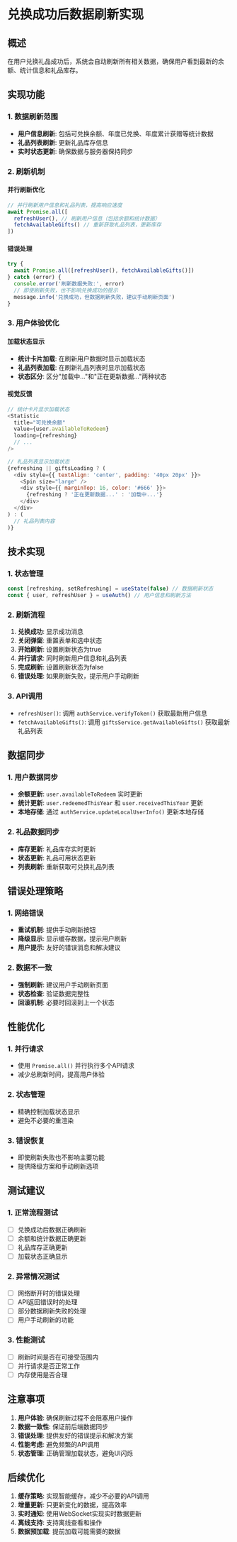 # 兑换成功后数据刷新实现

## 概述
在用户兑换礼品成功后，系统会自动刷新所有相关数据，确保用户看到最新的余额、统计信息和礼品库存。

## 实现功能

### 1. 数据刷新范围
- **用户信息刷新**: 包括可兑换余额、年度已兑换、年度累计获赠等统计数据
- **礼品列表刷新**: 更新礼品库存信息
- **实时状态更新**: 确保数据与服务器保持同步

### 2. 刷新机制

#### 并行刷新优化
```javascript
// 并行刷新用户信息和礼品列表，提高响应速度
await Promise.all([
  refreshUser(), // 刷新用户信息（包括余额和统计数据）
  fetchAvailableGifts() // 重新获取礼品列表，更新库存
])
```

#### 错误处理
```javascript
try {
  await Promise.all([refreshUser(), fetchAvailableGifts()])
} catch (error) {
  console.error('刷新数据失败:', error)
  // 即使刷新失败，也不影响兑换成功的提示
  message.info('兑换成功，但数据刷新失败，建议手动刷新页面')
}
```

### 3. 用户体验优化

#### 加载状态显示
- **统计卡片加载**: 在刷新用户数据时显示加载状态
- **礼品列表加载**: 在刷新礼品列表时显示加载状态
- **状态区分**: 区分"加载中..."和"正在更新数据..."两种状态

#### 视觉反馈
```javascript
// 统计卡片显示加载状态
<Statistic
  title="可兑换余额"
  value={user.availableToRedeem}
  loading={refreshing}
  // ...
/>

// 礼品列表显示加载状态
{refreshing || giftsLoading ? (
  <div style={{ textAlign: 'center', padding: '40px 20px' }}>
    <Spin size="large" />
    <div style={{ marginTop: 16, color: '#666' }}>
      {refreshing ? '正在更新数据...' : '加载中...'}
    </div>
  </div>
) : (
  // 礼品列表内容
)}
```

## 技术实现

### 1. 状态管理
```javascript
const [refreshing, setRefreshing] = useState(false) // 数据刷新状态
const { user, refreshUser } = useAuth() // 用户信息和刷新方法
```

### 2. 刷新流程
1. **兑换成功**: 显示成功消息
2. **关闭弹窗**: 重置表单和选中状态
3. **开始刷新**: 设置刷新状态为true
4. **并行请求**: 同时刷新用户信息和礼品列表
5. **完成刷新**: 设置刷新状态为false
6. **错误处理**: 如果刷新失败，提示用户手动刷新

### 3. API调用
- `refreshUser()`: 调用 `authService.verifyToken()` 获取最新用户信息
- `fetchAvailableGifts()`: 调用 `giftsService.getAvailableGifts()` 获取最新礼品列表

## 数据同步

### 1. 用户数据同步
- **余额更新**: `user.availableToRedeem` 实时更新
- **统计更新**: `user.redeemedThisYear` 和 `user.receivedThisYear` 更新
- **本地存储**: 通过 `authService.updateLocalUserInfo()` 更新本地存储

### 2. 礼品数据同步
- **库存更新**: 礼品库存实时更新
- **状态更新**: 礼品可用状态更新
- **列表刷新**: 重新获取可兑换礼品列表

## 错误处理策略

### 1. 网络错误
- **重试机制**: 提供手动刷新按钮
- **降级显示**: 显示缓存数据，提示用户刷新
- **用户提示**: 友好的错误消息和解决建议

### 2. 数据不一致
- **强制刷新**: 建议用户手动刷新页面
- **状态检查**: 验证数据完整性
- **回滚机制**: 必要时回滚到上一个状态

## 性能优化

### 1. 并行请求
- 使用 `Promise.all()` 并行执行多个API请求
- 减少总刷新时间，提高用户体验

### 2. 状态管理
- 精确控制加载状态显示
- 避免不必要的重渲染

### 3. 错误恢复
- 即使刷新失败也不影响主要功能
- 提供降级方案和手动刷新选项

## 测试建议

### 1. 正常流程测试
- [ ] 兑换成功后数据正确刷新
- [ ] 余额和统计数据正确更新
- [ ] 礼品库存正确更新
- [ ] 加载状态正确显示

### 2. 异常情况测试
- [ ] 网络断开时的错误处理
- [ ] API返回错误时的处理
- [ ] 部分数据刷新失败的处理
- [ ] 用户手动刷新的功能

### 3. 性能测试
- [ ] 刷新时间是否在可接受范围内
- [ ] 并行请求是否正常工作
- [ ] 内存使用是否合理

## 注意事项

1. **用户体验**: 确保刷新过程不会阻塞用户操作
2. **数据一致性**: 保证前后端数据同步
3. **错误处理**: 提供友好的错误提示和解决方案
4. **性能考虑**: 避免频繁的API调用
5. **状态管理**: 正确管理加载状态，避免UI闪烁

## 后续优化

1. **缓存策略**: 实现智能缓存，减少不必要的API调用
2. **增量更新**: 只更新变化的数据，提高效率
3. **实时通知**: 使用WebSocket实现实时数据更新
4. **离线支持**: 支持离线查看和操作
5. **数据预加载**: 提前加载可能需要的数据
